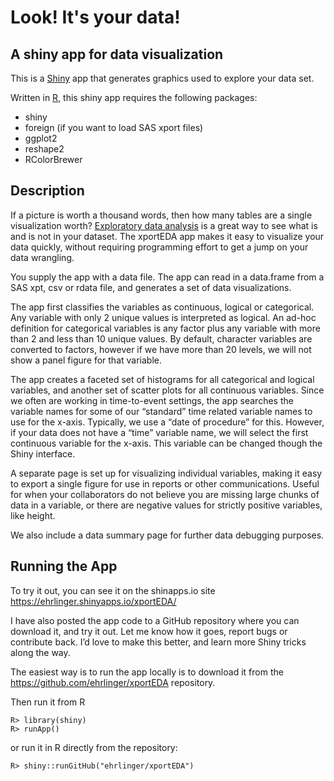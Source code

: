 Look! It's your data!
======

## A shiny app for data visualization

This is a [Shiny](http://shiny.rstudio.com/) app that generates graphics used to explore your data set. 

Written in [R](http://cran.r-project.org/), this shiny app requires the following packages:

  * shiny
  * foreign (if you want to load SAS xport files)
  * ggplot2 
  * reshape2
  * RColorBrewer

## Description
If a picture is worth a thousand words, then how many tables are a single visualization worth? [Exploratory data analysis](http://en.wikipedia.org/wiki/Exploratory_data_analysis) is a great way to see what is and is not in your dataset.
The xportEDA app makes it easy to visualize your data quickly, without requiring programming effort to get a jump on your data wrangling.

You supply the app with a data file. The app can read in a data.frame from a SAS xpt, csv or rdata file, and generates a set of data visualizations.

The app first classifies the variables as continuous, logical or categorical. Any variable with only 2 unique values is interpreted as logical. An ad-hoc definition for categorical variables is any factor plus any variable with more than 2 and less than 10 unique values. By default, character variables are converted to factors, however if we have more than 20 levels, we will not show a panel figure for that variable.

The app creates a faceted set of histograms for all categorical and logical variables, and another set of scatter plots for all continuous variables. Since we often are working in time-to-event settings, the app searches the variable names for some of our “standard” time related variable names to use for the x-axis. Typically, we use a “date of procedure” for this. However, if your data does not have a “time” variable name, we will select the first continuous variable for the x-axis. This variable can be changed though the Shiny interface.

A separate page is set up for visualizing individual variables, making it easy to export a single figure for use in reports or other communications. Useful for when your collaborators do not believe you are missing large chunks of data in a variable, or there are negative values for strictly positive variables, like height.

We also include a data summary page for further data debugging purposes.

## Running the App
To try it out, you can see it on the shinapps.io site
https://ehrlinger.shinyapps.io/xportEDA/

I have also posted the app code to a GitHub repository where you can download it, and try it out. Let me know how it goes, report bugs or contribute back. I’d love to make this better, and learn more Shiny tricks along the way.

The easiest way is to run the app locally is to download it from the https://github.com/ehrlinger/xportEDA repository.

Then run it from R
```
R> library(shiny)
R> runApp()
```

or run it in R directly from the repository:

```
R> shiny::runGitHub("ehrlinger/xportEDA")
```